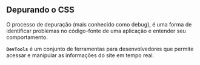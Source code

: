 ## Depurando o CSS
O processo de depuração (mais conhecido como debug), é uma forma de identificar problemas no código-fonte de uma aplicação e entender seu comportamento.

**`DevTools`** é um conjunto de ferramentas para desenvolvedores que permite acessar e manipular as informações do site em tempo real. 
